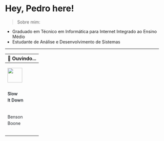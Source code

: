 # Hey, Pedro here!

> Sobre mim:
- Graduado em Técnico em Informática para Internet Integrado ao Ensino Médio       
- Estudante de Análise e Desenvolvimento de Sistemas
---

| 🎵 Ouvindo...                                                                                                                  |
| ------------------------------------------------------------------------------------------------------------------------------ |
| <div style="display:flex;align-items:center;padding-top:8px;padding-left:4px">                                                  |
|    <img id="cover" src="https://cdns-images.dzcdn.net/images/cover/e8947b2a3e00fde8763011ebee2a02fd/264x264.jpg" width="48" height="48" />|
|    <div style="display:flex;flex:1;flex-direction:column;margin-top:-4px;margin-left:8px">|
|      <p style="white-space:pre;font-size:14px;line-height:1.5;font-family:-apple-system,BlinkMacSystemFont,Segoe UI,Helvetica,Arial,sans-serif,Apple Color Emoji,Segoe UI Emoji;color:#24292e;font-weight:600" id="track">Slow It Down</p>|
|      <p style="white-space:pre;font-size:14px;line-height:1.5;font-family:-apple-system,BlinkMacSystemFont,Segoe UI,Helvetica,Arial,sans-serif,Apple Color Emoji,Segoe UI Emoji;color:#24292e;font-weight:400" id="artist">Benson Boone</p>|
|    </div>|
|  </div>                                                                                                                                |



   
